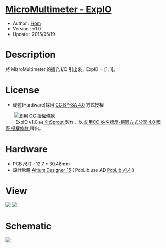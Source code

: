 [MicroMultimeter - ExpIO](https://github.com/KitSprout/MicroMultimeter)
========
* Author  : [Hom](http://about.me/Hom)
* Version : v1.0
* Update  : 2015/05/19

Description
========
將 MizroMultimeter 的擴充 I/O 引出來，ExpID = [1, 1]。

License
========
* 硬體(Hardware)採用 [CC BY-SA 4.0](http://creativecommons.org/licenses/by-sa/4.0/deed.zh_TW) 方式授權 
  
　　<a rel="license" href="http://creativecommons.org/licenses/by-sa/4.0/deed.zh_TW"><img alt="創用 CC 授權條款" style="border-width:0" src="http://i.creativecommons.org/l/by-sa/3.0/tw/80x15.png" /></a>  
　　<span xmlns:dct="http://purl.org/dc/terms/" property="dct:title"> ExpIO v1.0 </span>由<a xmlns:cc="http://creativecommons.org/ns#" href="https://github.com/KitSprout" property="cc:attributionName" rel="cc:attributionURL"> KitSprout </a>製作，以<a rel="license" href="http://creativecommons.org/licenses/by-sa/4.0/deed.zh_TW"> 創用CC 姓名標示-相同方式分享 4.0 國際 授權條款 </a>釋出。  

Hardware
========
* PCB 尺寸 : 12.7 * 30.48mm
* 設計軟體 [Altium Designer 15](http://www.altium.com/en/products/altium-designer) ( PcbLib use AD [PcbLib v1.4](https://github.com/KitSprout/AltiumDesigner_PcbLibrary/releases/tag/v1.4) ) 

View
========
<img src="https://lh3.googleusercontent.com/-EcEybS7A9YQ/VVoxxhPnCWI/AAAAAAAAMhA/0OtrIJIVRVs/s1600/DSC_2794.jpg"/>
<img src="https://lh3.googleusercontent.com/-uqF9nunByUc/VVoxyRUFQvI/AAAAAAAAMhI/WhpXayr778U/s1600/DSC_2798.jpg"/>

Schematic
========
<img src="https://lh3.googleusercontent.com/-3Sxjv5SyQ58/VVlhhiBsMeI/AAAAAAAAMeo/aqS747R0HEg/s1600/ExpIO.png" />

